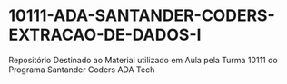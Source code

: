 # 10111-ADA-SANTANDER-CODERS-EXTRACAO-DE-DADOS-I
Repositório Destinado ao Material utilizado em Aula pela Turma 10111 do Programa Santander Coders ADA Tech
